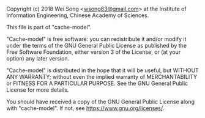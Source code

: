 Copyright (c) 2018 Wei Song <[wsong83@gmail.com](mailto:wsong83@gmail.com)> at the Institute of
Information Engineering, Chinese Academy of Sciences.

This file is part of "cache-model".

"Cache-model" is free software: you can redistribute it and/or modify
it under the terms of the GNU General Public License as published by
the Free Software Foundation, either version 3 of the License, or
(at your option) any later version.

"Cache-model" is distributed in the hope that it will be useful,
but WITHOUT ANY WARRANTY; without even the implied warranty of
MERCHANTABILITY or FITNESS FOR A PARTICULAR PURPOSE.  See the
GNU General Public License for more details.

You should have received a copy of the GNU General Public License
along with "cache-model".  If not, see <https://www.gnu.org/licenses/>.

